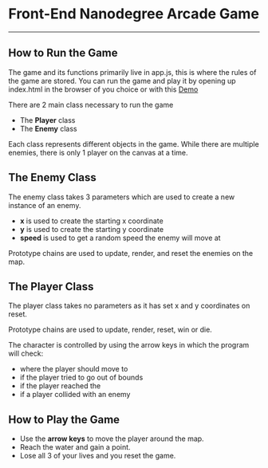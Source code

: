 # Front-End Nanodegree Arcade Game
_____________________________________

## How to Run the Game

The game and its functions primarily live in app.js, this is where the rules of the game are stored. You can run the game and play it by opening up index.html in the browser of you choice or with this [Demo](https://mrtpain.github.io/classic-arcade-game/)

There are 2 main class necessary to run the game

* The **Player** class
* The **Enemy** class

Each class represents different objects in the game. While there are multiple enemies, there is only 1 player on the canvas at a time.

## The Enemy Class

The enemy class takes 3 parameters which are used to create a new instance of an enemy.

* **x** is used to create the starting x coordinate
* **y** is used to create the starting y coordinate
* **speed** is used to get a random speed the enemy will move at

Prototype chains are used to update, render, and reset the enemies on the map.

## The Player Class

The player class takes no parameters as it has set x and y coordinates on reset.

Prototype chains are used to update, render, reset, win or die.

The character is controlled by using the arrow keys in which the program will check:

* where the player should move to
* if the player tried to go out of bounds
* if the player reached the
* if a player collided with an enemy

## How to Play the Game

* Use the **arrow keys** to move the player around the map.
* Reach the water and gain a point.
* Lose all 3 of your lives and you reset the game.